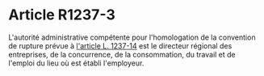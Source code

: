 # Article R1237-3

 

L'autorité administrative compétente pour l'homologation de la convention de rupture prévue à [l'article L. 1237-14][1] est le directeur régional des entreprises, de la concurrence, de la consommation, du travail et de l'emploi du lieu où est établi l'employeur.

 [1]: /affichCodeArticle.do?cidTexte=LEGITEXT000006072050&idArticle=LEGIARTI000019068126&dateTexte=&categorieLien=cid
